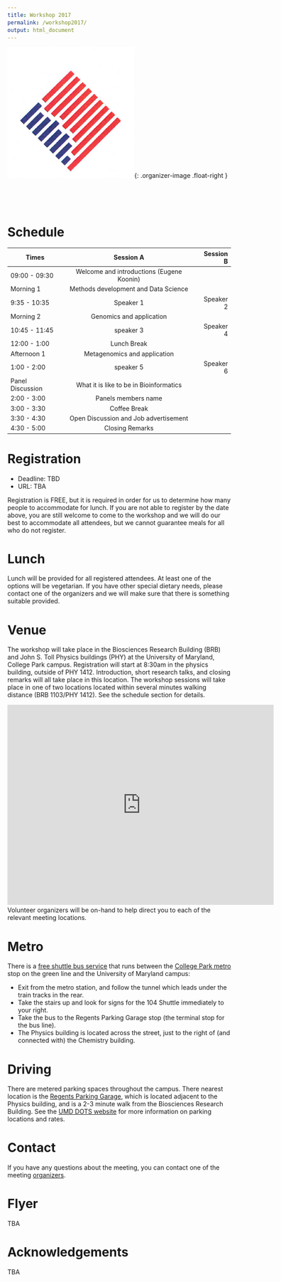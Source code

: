 ```yaml
---
title: Workshop 2017
permalink: /workshop2017/
output: html_document
---
```

![logo](../images/logo.jpg){: .organizer-image .float-right }

&nbsp;

&nbsp;


# Schedule

| Times         | Session A     | Session B  |
| ------------- |:-------------:| ----------:|
| 09:00 - 09:30 | Welcome and introductions (Eugene Koonin) |
| Morning 1 | Methods development and Data Science
9:35 - 10:35      | Speaker 1      |   Speaker 2 |
| Morning 2 | Genomics and application
10:45 - 11:45 | speaker 3      |    Speaker 4 |
| 12:00 - 1:00 | Lunch Break                |
| Afternoon 1 | Metagenomics and application
1:00 - 2:00 | speaker 5      |    Speaker 6 |
|  Panel Discussion | What it is like to be in Bioinformatics
2:00 - 3:00 | Panels members name |
| 3:00 - 3:30 | Coffee Break                |
| 3:30 - 4:30 | Open Discussion and Job advertisement   |
| 4:30 - 5:00 | Closing Remarks                |



# Registration
 * Deadline: TBD
 * URL: TBA

Registration is FREE, but it is required in order for us to determine how many people to accommodate for lunch. If you are not able to register by the date above, you are still welcome to come to the workshop and we will do our best to accommodate all attendees, but we cannot guarantee meals for all who do not register.

# Lunch

Lunch will be provided for all registered attendees. At least one of the options will be vegetarian. If you have other special dietary needs, please contact one of the organizers and we will make sure that there is something suitable provided.

# Venue

The workshop will take place in the Biosciences Research Building (BRB) and John S. Toll Physics buildings (PHY) at the University of Maryland, College Park campus. Registration will start at 8:30am in the physics building, outside of PHY 1412. Introduction, short research talks, and closing remarks will all take place in this location. The workshop sessions will take place in one of two locations located within several minutes walking distance (BRB 1103/PHY 1412). See the schedule section for details.

<iframe src="https://www.google.com/maps/embed?pb=!1m18!1m12!1m3!1d1550.5816424233808!2d-76.94461960346305!3d38.988769605031734!2m3!1f0!2f0!3f0!3m2!1i1024!2i768!4f13.1!3m3!1m2!1s0x0%3A0x97cf5f9cc3eb592!2sThe+Biological+Sciences+Graduate+Program+(BISI)!5e0!3m2!1sen!2sus!4v1491058682249" width="600" height="450" frameborder="0" style="border:0" allowfullscreen></iframe>
Volunteer organizers will be on-hand to help direct you to each of the relevant meeting locations.


# Metro

There is a [free shuttle bus service](http://www.dots.umd.edu/schedules.html) that runs between the [College Park metro](http://www.wmata.com/rail/station_detail.cfm?station_id=79) stop on the green line and the University of Maryland campus:

* Exit from the metro station, and follow the tunnel which leads under the train tracks in the rear.
* Take the stairs up and look for signs for the 104 Shuttle immediately to your right.
* Take the bus to the Regents Parking Garage stop (the terminal stop for the bus line).
* The Physics building is located across the street, just to the right of (and connected with) the Chemistry building.

# Driving

There are metered parking spaces throughout the campus. There nearest location is the [Regents Parking Garage](https://goo.gl/maps/4ySBbiKtm7n), which is located adjacent to the Physics building, and is a 2-3 minute walk from the Biosciences Research Building. See the [UMD DOTS website](http://www.transportation.umd.edu/maps&apps.html) for more information on parking locations and rates.

# Contact

If you have any questions about the meeting, you can contact one of the meeting [organizers](https://iscb-dc-rsg.github.io/organizers/).

# Flyer

  TBA
  
  
# Acknowledgements

TBA
